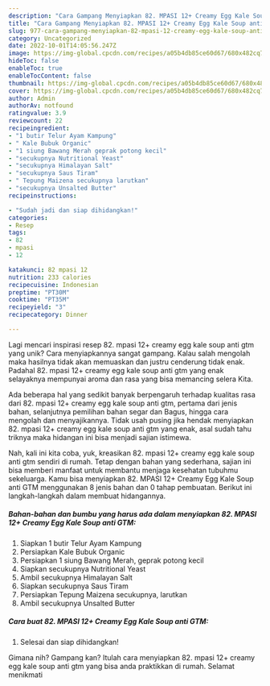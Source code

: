 ```yaml
---
description: "Cara Gampang Menyiapkan 82. MPASI 12+ Creamy Egg Kale Soup anti GTM yang Bisa Manjain Lidah"
title: "Cara Gampang Menyiapkan 82. MPASI 12+ Creamy Egg Kale Soup anti GTM yang Bisa Manjain Lidah"
slug: 977-cara-gampang-menyiapkan-82-mpasi-12-creamy-egg-kale-soup-anti-gtm-yang-bisa-manjain-lidah
category: Uncategorized
date: 2022-10-01T14:05:56.247Z
image: https://img-global.cpcdn.com/recipes/a05b4db85ce60d67/680x482cq70/82-mpasi-12-creamy-egg-kale-soup-anti-gtm-foto-resep-utama.jpg
hideToc: false
enableToc: true
enableTocContent: false
thumbnail: https://img-global.cpcdn.com/recipes/a05b4db85ce60d67/680x482cq70/82-mpasi-12-creamy-egg-kale-soup-anti-gtm-foto-resep-utama.jpg
cover: https://img-global.cpcdn.com/recipes/a05b4db85ce60d67/680x482cq70/82-mpasi-12-creamy-egg-kale-soup-anti-gtm-foto-resep-utama.jpg
author: Admin
authorAv: notfound
ratingvalue: 3.9
reviewcount: 22
recipeingredient:
- "1 butir Telur Ayam Kampung"
- " Kale Bubuk Organic"
- "1 siung Bawang Merah geprak potong kecil"
- "secukupnya Nutritional Yeast"
- "secukupnya Himalayan Salt"
- "secukupnya Saus Tiram"
- " Tepung Maizena secukupnya larutkan"
- "secukupnya Unsalted Butter"
recipeinstructions:

- "Sudah jadi dan siap dihidangkan!"
categories:
- Resep
tags:
- 82
- mpasi
- 12

katakunci: 82 mpasi 12 
nutrition: 233 calories
recipecuisine: Indonesian
preptime: "PT30M"
cooktime: "PT35M"
recipeyield: "3"
recipecategory: Dinner

---
```





Lagi mencari inspirasi resep 82. mpasi 12+ creamy egg kale soup anti gtm yang unik? Cara menyiapkannya sangat gampang. Kalau salah mengolah maka hasilnya tidak akan memuaskan dan justru cenderung tidak enak. Padahal 82. mpasi 12+ creamy egg kale soup anti gtm yang enak selayaknya mempunyai aroma dan rasa yang bisa memancing selera Kita.





Ada beberapa hal yang sedikit banyak berpengaruh terhadap kualitas rasa dari 82. mpasi 12+ creamy egg kale soup anti gtm, pertama dari jenis bahan, selanjutnya pemilihan bahan segar dan Bagus, hingga cara mengolah dan menyajikannya. Tidak usah pusing jika hendak menyiapkan 82. mpasi 12+ creamy egg kale soup anti gtm yang enak,      asal sudah tahu triknya maka hidangan ini bisa menjadi sajian istimewa.





















Nah, kali ini kita coba, yuk, kreasikan 82. mpasi 12+ creamy egg kale soup anti gtm sendiri di rumah. Tetap dengan bahan yang sederhana, sajian ini bisa memberi manfaat untuk membantu menjaga kesehatan tubuhmu sekeluarga. Kamu bisa menyiapkan 82. MPASI 12+ Creamy Egg Kale Soup anti GTM menggunakan 8 jenis bahan dan 0 tahap pembuatan. Berikut ini langkah-langkah dalam membuat hidangannya.

<!--inarticleads1-->

##### Bahan-bahan dan bumbu yang harus ada dalam menyiapkan 82. MPASI 12+ Creamy Egg Kale Soup anti GTM:

1. Siapkan 1 butir Telur Ayam Kampung
1. Persiapkan  Kale Bubuk Organic
1. Persiapkan 1 siung Bawang Merah, geprak potong kecil
1. Siapkan secukupnya Nutritional Yeast
1. Ambil secukupnya Himalayan Salt
1. Siapkan secukupnya Saus Tiram
1. Persiapkan  Tepung Maizena secukupnya, larutkan
1. Ambil secukupnya Unsalted Butter




<!--inarticleads2-->

##### Cara buat 82. MPASI 12+ Creamy Egg Kale Soup anti GTM:


1. Selesai dan siap dihidangkan!



Gimana nih? Gampang kan? Itulah cara menyiapkan 82. mpasi 12+ creamy egg kale soup anti gtm yang bisa anda praktikkan di rumah. Selamat menikmati
